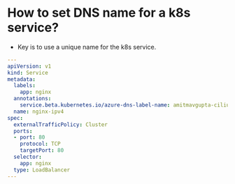 # How to set DNS name for a k8s service?

- Key is to use a unique name for the k8s service.

```yaml
---
apiVersion: v1
kind: Service
metadata:
  labels:
    app: nginx
  annotations:
    service.beta.kubernetes.io/azure-dns-label-name: amitmavgupta-cilium-rocks
  name: nginx-ipv4
spec:
  externalTrafficPolicy: Cluster
  ports:
  - port: 80
    protocol: TCP
    targetPort: 80
  selector:
    app: nginx
  type: LoadBalancer
---
```
